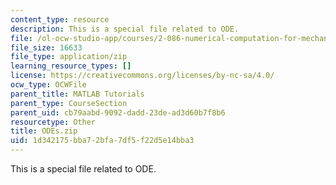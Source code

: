 ```yaml
---
content_type: resource
description: This is a special file related to ODE.
file: /ol-ocw-studio-app/courses/2-086-numerical-computation-for-mechanical-engineers-fall-2014/1d342175bba72bfa7df5f22d5e14bba3_ODEs.zip
file_size: 16633
file_type: application/zip
learning_resource_types: []
license: https://creativecommons.org/licenses/by-nc-sa/4.0/
ocw_type: OCWFile
parent_title: MATLAB Tutorials
parent_type: CourseSection
parent_uid: cb79aabd-9092-dadd-23de-ad3d60b7f8b6
resourcetype: Other
title: ODEs.zip
uid: 1d342175-bba7-2bfa-7df5-f22d5e14bba3
---
```

This is a special file related to ODE.